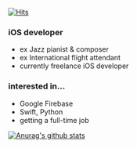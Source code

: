 [![Hits](https://hits.seeyoufarm.com/api/count/incr/badge.svg?url=https%3A%2F%2Fgithub.com%2Fminguking)](https://hits.seeyoufarm.com)

### iOS developer

+ ex Jazz pianist & composer
+ ex International flight attendant
+ currently freelance iOS developer

### interested in...
* Google Firebase
* Swift, Python
* getting a full-time job

[![Anurag's github stats](https://github-readme-stats.vercel.app/api?username=minguking)](https://github.com/anuraghazra/github-readme-stats)


<!--
**minguking/minguking** is a ✨ _special_ ✨ repository because its `README.md` (this file) appears on your GitHub profile.

Here are some ideas to get you started:

- 🔭 I’m currently working on ...
- 🌱 I’m currently learning ...
- 👯 I’m looking to collaborate on ...
- 🤔 I’m looking for help with ...
- 💬 Ask me about ...
- 📫 How to reach me: ...
- 😄 Pronouns: ...
- ⚡ Fun fact: ...
-->
